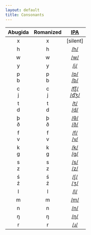 ```yaml
---
layout: default
title: Consonants
---
```

|Abugida|Romanized|[IPA]([https://www.ipachart.com/](https://en.wikipedia.org/wiki/International_Phonetic_Alphabet_chart))|
|:-:|:-:|:-:|
|<ab>x</ab>|x|[silent]|
|<ab>h</ab>|h|[/h/](https://en.wikipedia.org/wiki/Voiceless_glottal_fricative)|
|<ab>w</ab>|w|[/w/](https://en.wikipedia.org/wiki/Voiced_labial%E2%80%93velar_approximant)|
|<ab>y</ab>|y|[/j/](https://en.wikipedia.org/wiki/Voiced_palatal_approximant)|
|<ab>p<br>b</ab>|p<br>b|[/p/](https://en.wikipedia.org/wiki/Voiceless_bilabial_plosive)<br>[/b/](https://en.wikipedia.org/wiki/Voiced_bilabial_plosive)|
|<ab>c<br>j</ab>|c<br>j|[/t͡ʃ/](https://en.wikipedia.org/wiki/Voiceless_postalveolar_affricate)<br>[/d͡ʒ/](https://en.wikipedia.org/wiki/Voiced_postalveolar_affricate)|
|<ab>t<br>d</ab>|t<br>d|[/t/](https://en.wikipedia.org/wiki/Voiceless_alveolar_plosive)<br>[/d/](https://en.wikipedia.org/wiki/Voiced_alveolar_plosive)|
|<ab>þ<br>ð</ab>|þ<br>ð|[/θ/](https://en.wikipedia.org/wiki/Voiceless_dental_fricative)<br>[/ð/](https://en.wikipedia.org/wiki/Voiced_dental_fricative)|
|<ab>f<br>v</ab>|f<br>v|[/f/](https://en.wikipedia.org/wiki/Voiceless_labiodental_fricative)<br>[/v/](https://en.wikipedia.org/wiki/Voiced_labiodental_fricative)|
|<ab>k<br>g</ab>|k<br>g|[/k/](https://en.wikipedia.org/wiki/Voiceless_velar_plosive)<br>[/g/](https://en.wikipedia.org/wiki/Voiced_velar_plosive)|
|<ab>s<br>z</ab>|s<br>z|[/s/](https://en.wikipedia.org/wiki/Voiceless_alveolar_fricative)<br>[/z/](https://en.wikipedia.org/wiki/Voiced_alveolar_fricative)|
|<ab>ś<br>ź</ab>|ś<br>ź|[/ʃ/](https://en.wikipedia.org/wiki/Voiceless_postalveolar_fricative)<br>[/ʒ/](https://en.wikipedia.org/wiki/Voiced_postalveolar_fricative)|
|<ab>l</ab>|l|[/l/](https://en.wikipedia.org/wiki/Voiced_alveolar_lateral_approximant)|
|<ab>m</ab>|m|[/m/](https://en.wikipedia.org/wiki/Voiced_bilabial_nasal)|
|<ab>n</ab>|n|[/n/](https://en.wikipedia.org/wiki/Voiced_alveolar_nasal)|
|<ab>ŋ</ab>|ŋ|[/ŋ/](https://en.wikipedia.org/wiki/Voiced_velar_nasal)|
|<ab>r</ab>|r|[/ɹ/](https://en.wikipedia.org/wiki/Voiced_alveolar_approximant)|
